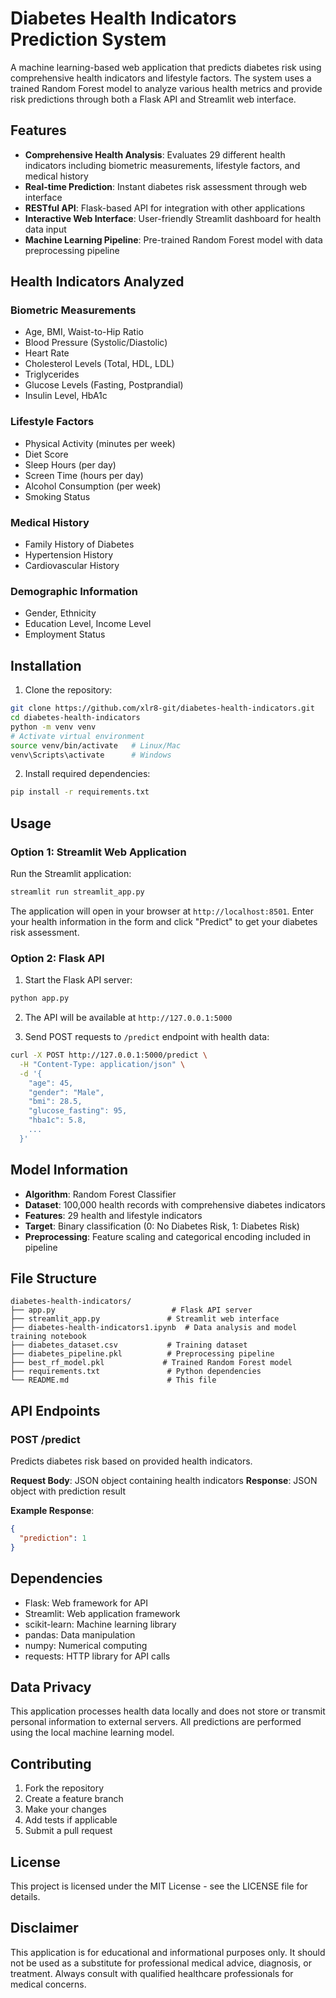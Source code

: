 # Diabetes Health Indicators Prediction System

A machine learning-based web application that predicts diabetes risk using comprehensive health indicators and lifestyle factors. The system uses a trained Random Forest model to analyze various health metrics and provide risk predictions through both a Flask API and Streamlit web interface.

## Features

- **Comprehensive Health Analysis**: Evaluates 29 different health indicators including biometric measurements, lifestyle factors, and medical history
- **Real-time Prediction**: Instant diabetes risk assessment through web interface
- **RESTful API**: Flask-based API for integration with other applications
- **Interactive Web Interface**: User-friendly Streamlit dashboard for health data input
- **Machine Learning Pipeline**: Pre-trained Random Forest model with data preprocessing pipeline

## Health Indicators Analyzed

### Biometric Measurements
- Age, BMI, Waist-to-Hip Ratio
- Blood Pressure (Systolic/Diastolic)
- Heart Rate
- Cholesterol Levels (Total, HDL, LDL)
- Triglycerides
- Glucose Levels (Fasting, Postprandial)
- Insulin Level, HbA1c

### Lifestyle Factors
- Physical Activity (minutes per week)
- Diet Score
- Sleep Hours (per day)
- Screen Time (hours per day)
- Alcohol Consumption (per week)
- Smoking Status

### Medical History
- Family History of Diabetes
- Hypertension History
- Cardiovascular History

### Demographic Information
- Gender, Ethnicity
- Education Level, Income Level
- Employment Status

## Installation

1. Clone the repository:
```bash
git clone https://github.com/xlr8-git/diabetes-health-indicators.git
cd diabetes-health-indicators
python -m venv venv
# Activate virtual environment
source venv/bin/activate   # Linux/Mac
venv\Scripts\activate      # Windows
```

2. Install required dependencies:
```bash
pip install -r requirements.txt
```

## Usage

### Option 1: Streamlit Web Application

Run the Streamlit application:
```bash
streamlit run streamlit_app.py
```

The application will open in your browser at `http://localhost:8501`. Enter your health information in the form and click "Predict" to get your diabetes risk assessment.

### Option 2: Flask API

1. Start the Flask API server:
```bash
python app.py
```

2. The API will be available at `http://127.0.0.1:5000`

3. Send POST requests to `/predict` endpoint with health data:
```bash
curl -X POST http://127.0.0.1:5000/predict \
  -H "Content-Type: application/json" \
  -d '{
    "age": 45,
    "gender": "Male",
    "bmi": 28.5,
    "glucose_fasting": 95,
    "hba1c": 5.8,
    ...
  }'
```

## Model Information

- **Algorithm**: Random Forest Classifier
- **Dataset**: 100,000 health records with comprehensive diabetes indicators
- **Features**: 29 health and lifestyle indicators
- **Target**: Binary classification (0: No Diabetes Risk, 1: Diabetes Risk)
- **Preprocessing**: Feature scaling and categorical encoding included in pipeline

## File Structure

```
diabetes-health-indicators/
├── app.py                          # Flask API server
├── streamlit_app.py               # Streamlit web interface
├── diabetes-health-indicators1.ipynb  # Data analysis and model training notebook
├── diabetes_dataset.csv           # Training dataset
├── diabetes_pipeline.pkl          # Preprocessing pipeline
├── best_rf_model.pkl             # Trained Random Forest model
├── requirements.txt               # Python dependencies
└── README.md                      # This file
```

## API Endpoints

### POST /predict

Predicts diabetes risk based on provided health indicators.

**Request Body**: JSON object containing health indicators
**Response**: JSON object with prediction result

**Example Response**:
```json
{
  "prediction": 1
}
```

## Dependencies

- Flask: Web framework for API
- Streamlit: Web application framework
- scikit-learn: Machine learning library
- pandas: Data manipulation
- numpy: Numerical computing
- requests: HTTP library for API calls

## Data Privacy

This application processes health data locally and does not store or transmit personal information to external servers. All predictions are performed using the local machine learning model.

## Contributing

1. Fork the repository
2. Create a feature branch
3. Make your changes
4. Add tests if applicable
5. Submit a pull request

## License

This project is licensed under the MIT License - see the LICENSE file for details.

## Disclaimer

This application is for educational and informational purposes only. It should not be used as a substitute for professional medical advice, diagnosis, or treatment. Always consult with qualified healthcare professionals for medical concerns.
